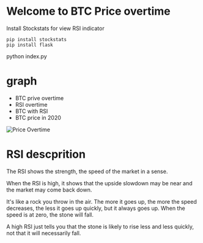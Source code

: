 
# Welcome to BTC Price overtime
Install Stockstats for view RSI indicator

    pip install stockstats
    pip install flask

python index.py

# graph
- BTC prive overtime
- RSI overtime
- BTC with RSI
- BTC price in 2020

![Price Overtime](https://zupimages.net/up/20/50/0pyr.png)

# RSI descprition

The RSI shows the strength, the speed of the market in a sense.

When the RSI is high, it shows that the upside slowdown may be near and the market may come back down.

It's like a rock you throw in the air. The more it goes up, the more the speed decreases, the less it goes up quickly, but it always goes up. When the speed is at zero, the stone will fall.

A high RSI just tells you that the stone is likely to rise less and less quickly, not that it will necessarily fall.
